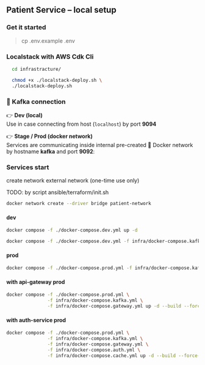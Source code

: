 ## Patient Service – local setup

### Get it started
> cp .env.example .env

### Localstack with AWS Cdk Cli
```bash
  cd infrastracture/
```
```bash
  chmod +x ./localstack-deploy.sh \
  ./localstack-deploy.sh
```

### 🔌 Kafka connection

👉 **Dev (local)**  
Use in case connecting from host (`localhost`) by port **9094**

👉 **Stage / Prod (docker network)**  
Services are communicating inside internal pre-created 🐳 Docker network by hostname **kafka** and port **9092**:

### Services start

create network external network (one-time use only)

TODO: by script ansible/terraform/init.sh

```bash
docker network create --driver bridge patient-network
````

#### dev
```bash
docker compose -f ./docker-compose.dev.yml up -d
```
```bash
docker compose -f ./docker-compose.dev.yml -f infra/docker-compose.kafka.yml up -d
```

#### prod
```bash
docker compose -f ./docker-compose.prod.yml -f infra/docker-compose.kafka.yml up -d
```

#### with api-gateway prod
```bash
docker compose -f ./docker-compose.prod.yml \
               -f infra/docker-compose.kafka.yml \
               -f infra/docker-compose.gateway.yml up -d --build --force-recreate
```

#### with auth-service prod
```bash
docker compose -f ./docker-compose.prod.yml \
               -f infra/docker-compose.kafka.yml \
               -f infra/docker-compose.gateway.yml \
               -f infra/docker-compose.auth.yml \
               -f infra/docker-compose.cache.yml up -d --build --force-recreate
```


